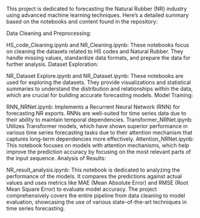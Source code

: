 This project is dedicated to forecasting the Natural Rubber (NR) industry using advanced machine learning techniques. Here’s a detailed summary based on the notebooks and content found in the repository:

Data Cleaning and Preprocessing:

HS_code_Cleaning.ipynb and NR_Cleaning.ipynb: These notebooks focus on cleaning the datasets related to HS codes and Natural Rubber. They handle missing values, standardize data formats, and prepare the data for further analysis.
Dataset Exploration:

NR_Dataset Explore.ipynb and NR_Dataset.ipynb: These notebooks are used for exploring the datasets. They provide visualizations and statistical summaries to understand the distribution and relationships within the data, which are crucial for building accurate forecasting models.
Model Training:

RNN_NRNet.ipynb: Implements a Recurrent Neural Network (RNN) for forecasting NR exports. RNNs are well-suited for time series data due to their ability to maintain temporal dependencies.
Transformer_NRNet.ipynb: Utilizes Transformer models, which have shown superior performance in various time series forecasting tasks due to their attention mechanism that captures long-term dependencies more effectively.
Attention_NRNet.ipynb: This notebook focuses on models with attention mechanisms, which help improve the prediction accuracy by focusing on the most relevant parts of the input sequence.
Analysis of Results:

NR_result_analysis.ipynb: This notebook is dedicated to analyzing the performance of the models. It compares the predictions against actual values and uses metrics like MAE (Mean Absolute Error) and RMSE (Root Mean Square Error) to evaluate model accuracy.
The project comprehensively covers the entire pipeline from data cleaning to model evaluation, showcasing the use of various state-of-the-art techniques in time series forecasting. 
